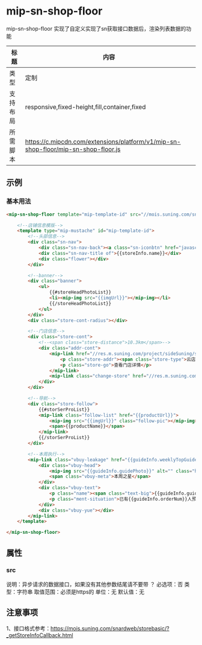 # mip-sn-shop-floor

mip-sn-shop-floor 实现了自定义实现了sn获取接口数据后，渲染列表数据的功能

标题|内容
----|----
类型|定制
支持布局|responsive,fixed-height,fill,container,fixed
所需脚本|https://c.mipcdn.com/extensions/platform/v1/mip-sn-shop-floor/mip-sn-shop-floor.js

## 示例

### 基本用法

```html
<mip-sn-shop-floor template="mip-template-id" src="//mois.suning.com/snardweb/storebasic/?_getStoreInfoCallback.html">

    <!--店铺信息模版-->
    <template type="mip-mustache" id="mip-template-id">
        <!--头部信息-->
        <div class="sn-nav">
            <div class="sn-nav-back"><a class="sn-iconbtn" href="javascript:window.history.go(-1);" target="_blank">返回</a></div>
            <div class="sn-nav-title of">{{storeInfo.name}}</div>
            <div class="flower"></div>
        </div>

        <!--banner-->
        <div class="banner">
            <ul>
                {{#storeHeadPhotoList}}
                <li><mip-img src="{{imgUrl}}"></mip-img></li>
                {{/storeHeadPhotoList}}
            </ul>
        </div>
        <div class="store-cont-radius"></div>

        <!--门店信息-->
        <div class="store-cont">
            <!--<span class="store-distance">10.3km</span>-->
            <div class="addr-cont">
                <mip-link href="//res.m.suning.com/project/sideSuning/store-address.html?storeId={{storeInfo.storeId}}" class="details-store">
                    <p class="store-addr"><span class="store-type">云店</span>{{storeInfo.name}}</p>
                    <p class="store-go">查看门店详情</p>
                </mip-link>
                <mip-link class="change-store" href="//res.m.suning.com/project/sideSuning/default-index.html?cityId=9173">切换门店</mip-link>
            </div>
        </div>

        <!--导航-->
        <div class="store-follow">
            {{#storSerProList}}
            <mip-link class="follow-list" href="{{productUrl}}">
                <mip-img src="{{imgUrl}}" class="follow-pic"></mip-img>
                <span>{{productName}}</span>
            </mip-link>
            {{/storSerProList}}
        </div>

        <!--本周执行-->
        <mip-link class="vbuy-leakage" href="{{guideInfo.weeklyTopGuiderUrl}}">
            <div class="vbuy-head">
                <mip-img src="{{guideInfo.guidePhoto}}" alt="" class="head-guide"></mip-img>
                <span class="vbuy-meta">本周之星</span>
            </div>
            <div class="vbuy-text">
                <p class="name"><span class="text-big">{{guideInfo.guideName}}</span>一对一全程导购</p>
                <p class="ment-situation">已有{{guideInfo.orderNum}}人预约TA</p>
            </div>
            <div class="vbuy-yue"></div>
        </mip-link>
    </template>

</mip-sn-shop-floor>
```


## 属性

### src

说明：异步请求的数据接口，如果没有其他参数结尾请不要带 ？
必选项：否
类型：字符串
取值范围：必须是https的
单位：无
默认值：无

## 注意事项  

1、接口格式参考：https://mois.suning.com/snardweb/storebasic/?_getStoreInfoCallback.html
